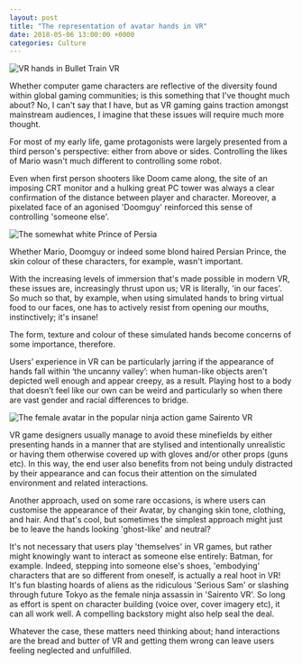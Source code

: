 ```yaml
---
layout: post
title: "The representation of avatar hands in VR"
date: 2018-05-06 13:00:00 +0000
categories: Culture
---
```

![VR hands in Bullet Train VR ](http://lisapeyton.com/wp-content/uploads/2017/04/oculus-touch-games-1474923390-c5lu-column-width-inline-1479742308-eIRM-column-width-inline.jpg)

Whether computer game characters are reflective of the diversity found within global gaming communities; is this something that I've thought much about? No, I can't say that I have, but as VR gaming gains traction amongst mainstream audiences, I imagine that these issues will require much more thought.

For most of my early life, game protagonists were largely presented from a third person's perspective: either from above or sides. Controlling the likes of Mario wasn't much different to controlling some robot.

Even when first person shooters like Doom came along, the site of an imposing CRT monitor and a hulking great PC tower was always a clear confirmation of the distance between player and character. Moreover, a pixelated face of an agonised 'Doomguy' reinforced this sense of controlling 'someone else'.

![The somewhat white Prince of Persia](https://steemit-production-imageproxy-upload.s3.amazonaws.com/DQmRMANyx6u5472AuFdY7Z9mzSm6P9yqVnefEnWuSVZfrAp)

Whether Mario, Doomguy or indeed some blond haired Persian Prince, the skin colour of these characters, for example, wasn't important.

With the increasing levels of immersion that's made possible in modern VR, these issues are, increasingly thrust upon us; VR is literally, 'in our faces'. So much so that, by example, when using simulated hands to bring virtual food to our faces, one has to actively resist from opening our mouths, instinctively; it's insane!

The form, texture and colour of these simulated hands become concerns of some importance, therefore.

Users’ experience in VR can be particularly jarring if the appearance of hands fall within ‘the uncanny valley’: when human-like objects aren't depicted well enough and appear creepy, as a result. Playing host to a body that doesn’t feel like our own can be weird and particularly so when there are vast gender and racial differences to bridge.

![The female avatar in the popular ninja action game Sairento VR](/images/Sairento-VR-legs.png)

VR game designers usually manage to avoid these minefields by either presenting hands in a manner that are stylised and intentionally unrealistic or having them otherwise covered up with gloves and/or other props (guns etc). In this way, the end user also benefits from not being unduly distracted by their appearance and can focus their attention on the simulated environment and related interactions.

Another approach, used on some rare occasions, is where users can customise the appearance of their Avatar, by changing skin tone, clothing, and hair. And that's cool, but sometimes the simplest approach might just be to leave the hands looking 'ghost-like' and neutral?

It's not necessary that users play 'themselves' in VR games, but rather might knowingly want to interact as someone else entirely: Batman, for example. Indeed, stepping into someone else's shoes, 'embodying' characters that are so different from oneself, is actually a real hoot in VR! It's fun blasting hoards of aliens as the ridiculous 'Serious Sam' or slashing through future Tokyo as the female ninja assassin in 'Sairento VR'. So long as effort is spent on character building (voice over, cover imagery etc), it can all work well. A compelling backstory might also help seal the deal.

Whatever the case, these matters need thinking about; hand interactions are the bread and butter of VR and getting them wrong can leave users feeling neglected and unfulfilled.